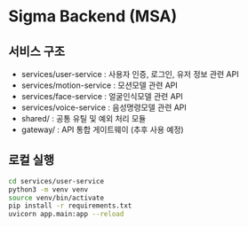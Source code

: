 # Sigma Backend (MSA)

## 서비스 구조
- services/user-service : 사용자 인증, 로그인, 유저 정보 관련 API
- services/motion-service : 모션모델 관련 API
- services/face-service : 얼굴인식모델 관련 API
- services/voice-service : 음성명령모델 관련 API
- shared/ : 공통 유틸 및 예외 처리 모듈
- gateway/ : API 통합 게이트웨이 (추후 사용 예정)

## 로컬 실행
```bash
cd services/user-service
python3 -m venv venv
source venv/bin/activate
pip install -r requirements.txt
uvicorn app.main:app --reload